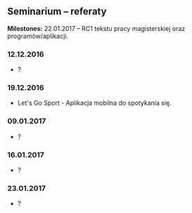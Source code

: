 ## Seminarium – referaty

**Milestones:**
22.01.2017 – RC1 tekstu pracy magisterskiej oraz programów/aplikacji.


### 12.12.2016

* ?

### 19.12.2016

* Let's Go Sport - Aplikacja mobilna do spotykania się.

### 09.01.2017

* ?

### 16.01.2017

* ?

### 23.01.2017

* ?
